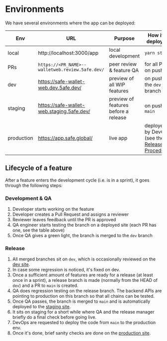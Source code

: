 # Environments

We have several environments where the app can be deployed:

| Env        | URL                                             | Purpose                              | How it's deployed                                                      | Backend env                  |
| ---------- | ----------------------------------------------- | ------------------------------------ | ---------------------------------------------------------------------- | ---------------------------- |
| local      | http://localhost:3000/app                       | local development                    | `yarn start`                                                           | staging                      |
| PRs        | `https://<PR_NAME>--walletweb.review.5afe.dev/` | peer review & feature QA             | for all PRs on push                                                    | staging                      |
| dev        | https://safe-wallet-web.dev.5afe.dev/           | preview of all WIP features          | on push to the `dev` branch                                            | staging                      |
| staging    | https://safe-wallet-web.staging.5afe.dev/       | preview of features before a release | on push to `main`                                                      | **production** (for testing) |
| production | https://app.safe.global/                        | live app                             | deployed by DevOps (see the [Release Procedure](release-procedure.md)) | **production**               |

## Lifecycle of a feature

After a feature enters the development cycle (i.e. is in a sprint), it goes through the following steps:

### Development & QA

1. Developer starts working on the feature
2. Developer creates a Pull Request and assigns a reviewer
3. Reviewer leaves feedback until the PR is approved
4. QA engineer starts testing the branch on a deployed site (each PR has one, see the table above)
5. Once QA gives a green light, the branch is merged to the `dev` branch

### Release

1. All merged branches sit on `dev`, which is occasionally reviewed on the [dev site](https://safe-wallet-web.dev.5afe.dev/).
2. In case some regression is noticed, it's fixed on dev.
3. Once a sufficient amount of features are ready for a release (at least once in a sprint), a release branch is made (normally from the HEAD of `dev`) and a PR to `main` is created.
4. QA does regression testing on the release branch. The backend APIs are pointing to production on this branch so that all chains can be tested.
5. Once QA passes, the branch is merged to `main` and is automatically deployed to the [staging site](https://safe-wallet-web.staging.5afe.dev/).
6. It sits on staging for a short while where QA and the release manager briefly do a final check before going live.
7. DevOps are requested to deploy the code from `main` to the production env.
8. Once it's done, brief sanity checks are done on the [production site](https://app.safe.global/).
